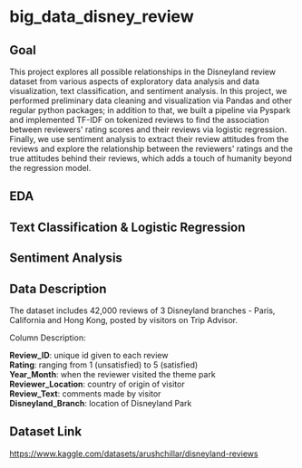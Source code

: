 # big_data_disney_review


## Goal

This project explores all possible relationships in the Disneyland review dataset from various aspects of exploratory data analysis and data visualization, text classification, and sentiment analysis. In this project, we performed preliminary data cleaning and visualization via Pandas and other regular python packages; in addition to that, we built a pipeline via Pyspark and implemented TF-IDF on tokenized reviews to find the association between reviewers' rating scores and their reviews via logistic regression. Finally, we use sentiment analysis to extract their review attitudes from the reviews and explore the relationship between the reviewers' ratings and the true attitudes behind their reviews, which adds a touch of humanity beyond the regression model. 


## EDA

## Text Classification & Logistic Regression

## Sentiment Analysis



## Data Description

The dataset includes 42,000 reviews of 3 Disneyland branches - Paris, California and Hong Kong, posted by visitors on Trip Advisor.

Column Description:

 **Review_ID**: unique id given to each review\
 **Rating**: ranging from 1 (unsatisfied) to 5 (satisfied)\
 **Year_Month**: when the reviewer visited the theme park\
 **Reviewer_Location**: country of origin of visitor\
 **Review_Text**: comments made by visitor\
 **Disneyland_Branch**: location of Disneyland Park









## Dataset Link
https://www.kaggle.com/datasets/arushchillar/disneyland-reviews
